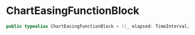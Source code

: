 # ChartEasingFunctionBlock

``` swift
public typealias ChartEasingFunctionBlock = ((_ elapsed: TimeInterval, _ duration: TimeInterval) -> Double)
```
